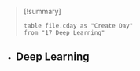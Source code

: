 > [!summary] 
> ```dataview
> table file.cday as "Create Day"
> from "17 Deep Learning"

- Deep Learning
	- 